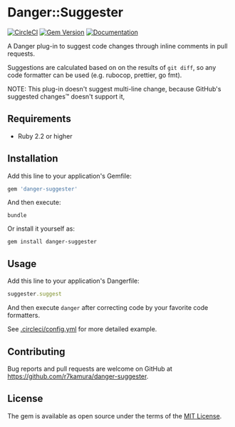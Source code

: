 # Danger::Suggester

[![CircleCI](https://circleci.com/gh/r7kamura/danger-suggester.svg?style=svg)](https://circleci.com/gh/r7kamura/workflows/danger-suggester)
[![Gem Version](https://badge.fury.io/rb/danger-suggester.svg)](https://rubygems.org/gems/danger-suggester)
[![Documentation](http://img.shields.io/badge/docs-rdoc.info-blue.svg)](http://www.rubydoc.info/github/r7kamura/danger-suggester)

A Danger plug-in to suggest code changes through inline comments in pull requests.

Suggestions are calculated based on on the results of `git diff`,
so any code formatter can be used (e.g. rubocop, prettier, go fmt).

NOTE: This plug-in doesn't suggest multi-line change,
because GitHub's suggested changes™ doesn't support it,

## Requirements

- Ruby 2.2 or higher

## Installation

Add this line to your application's Gemfile:

```ruby
gem 'danger-suggester'
```

And then execute:

```
bundle
```

Or install it yourself as:

```
gem install danger-suggester
```

## Usage

Add this line to your application's Dangerfile:

```ruby
suggester.suggest
```

And then execute `danger` after correcting code by your favorite code formatters.

See [.circleci/config.yml](/.circleci/config.yml) for more detailed example.

## Contributing

Bug reports and pull requests are welcome on GitHub at https://github.com/r7kamura/danger-suggester.

## License

The gem is available as open source under the terms of the [MIT License](https://opensource.org/licenses/MIT).
